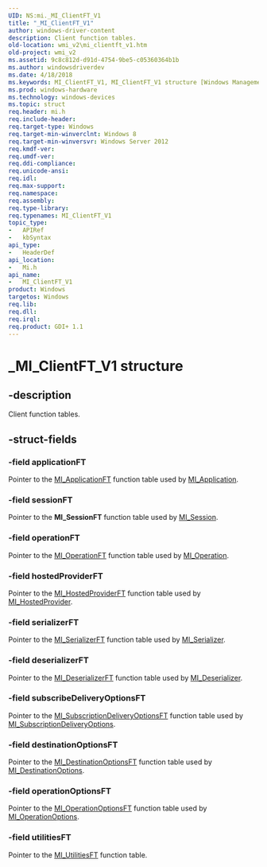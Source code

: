 ```yaml
---
UID: NS:mi._MI_ClientFT_V1
title: "_MI_ClientFT_V1"
author: windows-driver-content
description: Client function tables.
old-location: wmi_v2\mi_clientft_v1.htm
old-project: wmi_v2
ms.assetid: 9c8c812d-d91d-4754-9be5-c05360364b1b
ms.author: windowsdriverdev
ms.date: 4/18/2018
ms.keywords: MI_ClientFT_V1, MI_ClientFT_V1 structure [Windows Management Infrastructure (MI)], _MI_ClientFT_V1, mi/MI_ClientFT_V1, mi/mi_clientFT_V1, mi_clientFT_V1, mi_clientFT_V1 structure pointer [Windows Management Infrastructure (MI)], wmi._mi_clientft_v1, wmi_v2.mi_clientft_v1
ms.prod: windows-hardware
ms.technology: windows-devices
ms.topic: struct
req.header: mi.h
req.include-header: 
req.target-type: Windows
req.target-min-winverclnt: Windows 8
req.target-min-winversvr: Windows Server 2012
req.kmdf-ver: 
req.umdf-ver: 
req.ddi-compliance: 
req.unicode-ansi: 
req.idl: 
req.max-support: 
req.namespace: 
req.assembly: 
req.type-library: 
req.typenames: MI_ClientFT_V1
topic_type:
-	APIRef
-	kbSyntax
api_type:
-	HeaderDef
api_location:
-	Mi.h
api_name:
-	MI_ClientFT_V1
product: Windows
targetos: Windows
req.lib: 
req.dll: 
req.irql: 
req.product: GDI+ 1.1
---
```


# _MI_ClientFT_V1 structure


## -description


Client function tables.


## -struct-fields




### -field applicationFT

Pointer to the <a href="https://msdn.microsoft.com/0c7d3902-a180-4d71-a223-8f8a68bc9d0b">MI_ApplicationFT</a> function table 
      used by <a href="https://msdn.microsoft.com/da486ade-88ef-40c4-8151-356e718da7db">MI_Application</a>.


### -field sessionFT

Pointer to the <b>MI_SessionFT</b> function table used by 
      <a href="https://msdn.microsoft.com/68a69321-0aa9-423e-a72f-aa2f4dee2d51">MI_Session</a>.


### -field operationFT

Pointer to the <a href="https://msdn.microsoft.com/925cd972-61fc-466d-a2a6-e315ef3fc499">MI_OperationFT</a> function table 
      used by <a href="https://msdn.microsoft.com/a62b3656-c281-4f30-9690-de453df9f2db">MI_Operation</a>.


### -field hostedProviderFT

Pointer to the <a href="https://msdn.microsoft.com/148c4f5a-277a-41fa-b801-34884fbf3225">MI_HostedProviderFT</a> function 
      table used by <a href="https://msdn.microsoft.com/e63283b4-82eb-4bf4-a2f8-f7db29ccb6da">MI_HostedProvider</a>.


### -field serializerFT

Pointer to the <a href="https://msdn.microsoft.com/bf97fff0-0a3d-4326-90a4-c329a06d5741">MI_SerializerFT</a> function table 
      used by <a href="https://msdn.microsoft.com/396b01f2-5238-4cc1-baf2-b602967e4333">MI_Serializer</a>.


### -field deserializerFT

Pointer to the <a href="https://msdn.microsoft.com/dcd2b458-7c25-47a8-a324-43fc1456fcec">MI_DeserializerFT</a> function 
      table used by <a href="https://msdn.microsoft.com/0d2d8f3b-9567-418f-a789-a34b85c114fd">MI_Deserializer</a>.


### -field subscribeDeliveryOptionsFT

Pointer to the 
      <a href="https://msdn.microsoft.com/b6f5406a-2abe-4cab-b257-185d77e1fb0e">MI_SubscriptionDeliveryOptionsFT</a> 
      function table used by 
      <a href="https://msdn.microsoft.com/aaed635c-ee53-4307-a5b4-e9d3bd2e7c21">MI_SubscriptionDeliveryOptions</a>.


### -field destinationOptionsFT

Pointer to the <a href="https://msdn.microsoft.com/e6cf4d82-8820-40d5-924a-e4270252807d">MI_DestinationOptionsFT</a> 
      function table used by 
      <a href="https://msdn.microsoft.com/7f835ff4-3917-497c-bfe9-ca335cc35938">MI_DestinationOptions</a>.


### -field operationOptionsFT

Pointer to the <a href="https://msdn.microsoft.com/ed84d3bc-2cb0-4052-902d-96a3ab3a3ba4">MI_OperationOptionsFT</a> 
      function table used by 
      <a href="https://msdn.microsoft.com/60445a53-c40c-4d0a-9650-21d0c7f3bbf6">MI_OperationOptions</a>.


### -field utilitiesFT

Pointer to the <a href="https://msdn.microsoft.com/4f82b7b3-833c-42e8-a80c-2d057fc34fe4">MI_UtilitiesFT</a> function 
      table.

